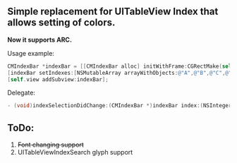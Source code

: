 Simple replacement for UITableView Index that allows setting of colors.
-----------------------------------------------------------------------

**Now it supports ARC.**

Usage example:

```Objective-C
CMIndexBar *indexBar = [[CMIndexBar alloc] initWithFrame:CGRectMake(self.view.frame.size.width-35, 10.0, 28.0, self.view.frame.size.height-20)];
[indexBar setIndexes:[NSMutableArray arrayWithObjects:@"A",@"B",@"C",@"D",@"E",@"F",@"G", nil]];
[self.view addSubview:indexBar];
```

Delegate:

```Objective-C
- (void)indexSelectionDidChange:(CMIndexBar *)indexBar index:(NSInteger)index title:(NSString*)title;
```

ToDo:
-----
1. ~~Font changing support~~
1. UITableViewIndexSearch glyph support


